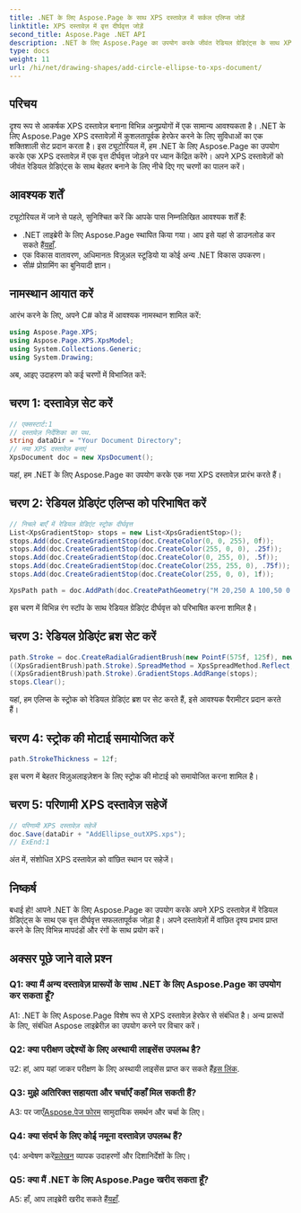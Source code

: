 ```yaml
---
title: .NET के लिए Aspose.Page के साथ XPS दस्तावेज़ में सर्कल एलिप्स जोड़ें
linktitle: XPS दस्तावेज़ में वृत्त दीर्घवृत्त जोड़ें
second_title: Aspose.Page .NET API
description: .NET के लिए Aspose.Page का उपयोग करके जीवंत रेडियल ग्रेडिएंट्स के साथ XPS दस्तावेज़ों को बेहतर बनाएं। आश्चर्यजनक दृश्य प्रभावों के लिए हमारी चरण-दर-चरण मार्गदर्शिका का पालन करें।
type: docs
weight: 11
url: /hi/net/drawing-shapes/add-circle-ellipse-to-xps-document/
---
```

## परिचय

दृश्य रूप से आकर्षक XPS दस्तावेज़ बनाना विभिन्न अनुप्रयोगों में एक सामान्य आवश्यकता है। .NET के लिए Aspose.Page XPS दस्तावेज़ों में कुशलतापूर्वक हेरफेर करने के लिए सुविधाओं का एक शक्तिशाली सेट प्रदान करता है। इस ट्यूटोरियल में, हम .NET के लिए Aspose.Page का उपयोग करके एक XPS दस्तावेज़ में एक वृत्त दीर्घवृत्त जोड़ने पर ध्यान केंद्रित करेंगे। अपने XPS दस्तावेज़ों को जीवंत रेडियल ग्रेडिएंट्स के साथ बेहतर बनाने के लिए नीचे दिए गए चरणों का पालन करें।

## आवश्यक शर्तें

ट्यूटोरियल में जाने से पहले, सुनिश्चित करें कि आपके पास निम्नलिखित आवश्यक शर्तें हैं:

-  .NET लाइब्रेरी के लिए Aspose.Page स्थापित किया गया। आप इसे यहां से डाउनलोड कर सकते हैं[यहाँ](https://releases.aspose.com/page/net/).
- एक विकास वातावरण, अधिमानतः विज़ुअल स्टूडियो या कोई अन्य .NET विकास उपकरण।
- सी# प्रोग्रामिंग का बुनियादी ज्ञान।

## नामस्थान आयात करें

आरंभ करने के लिए, अपने C# कोड में आवश्यक नामस्थान शामिल करें:

```csharp
using Aspose.Page.XPS;
using Aspose.Page.XPS.XpsModel;
using System.Collections.Generic;
using System.Drawing;
```

अब, आइए उदाहरण को कई चरणों में विभाजित करें:

## चरण 1: दस्तावेज़ सेट करें

```csharp
// एक्सस्टार्ट:1
// दस्तावेज़ निर्देशिका का पथ.
string dataDir = "Your Document Directory";
// नया XPS दस्तावेज़ बनाएं
XpsDocument doc = new XpsDocument();
```

यहां, हम .NET के लिए Aspose.Page का उपयोग करके एक नया XPS दस्तावेज़ प्रारंभ करते हैं।

## चरण 2: रेडियल ग्रेडिएंट एलिप्स को परिभाषित करें

```csharp
// निचले बाएँ में रेडियल ग्रेडिएंट स्ट्रोक दीर्घवृत्त
List<XpsGradientStop> stops = new List<XpsGradientStop>();
stops.Add(doc.CreateGradientStop(doc.CreateColor(0, 0, 255), 0f));
stops.Add(doc.CreateGradientStop(doc.CreateColor(255, 0, 0), .25f));
stops.Add(doc.CreateGradientStop(doc.CreateColor(0, 255, 0), .5f));
stops.Add(doc.CreateGradientStop(doc.CreateColor(255, 255, 0), .75f));
stops.Add(doc.CreateGradientStop(doc.CreateColor(255, 0, 0), 1f));

XpsPath path = doc.AddPath(doc.CreatePathGeometry("M 20,250 A 100,50 0 1 1 220,250 100,50 0 1 1 20,250"));
```

इस चरण में विभिन्न रंग स्टॉप के साथ रेडियल ग्रेडिएंट दीर्घवृत्त को परिभाषित करना शामिल है।

## चरण 3: रेडियल ग्रेडिएंट ब्रश सेट करें

```csharp
path.Stroke = doc.CreateRadialGradientBrush(new PointF(575f, 125f), new PointF(575f, 100f), 75f, 50f);
((XpsGradientBrush)path.Stroke).SpreadMethod = XpsSpreadMethod.Reflect;
((XpsGradientBrush)path.Stroke).GradientStops.AddRange(stops);
stops.Clear();
```

यहां, हम एलिप्स के स्ट्रोक को रेडियल ग्रेडिएंट ब्रश पर सेट करते हैं, इसे आवश्यक पैरामीटर प्रदान करते हैं।

## चरण 4: स्ट्रोक की मोटाई समायोजित करें

```csharp
path.StrokeThickness = 12f;
```

इस चरण में बेहतर विज़ुअलाइज़ेशन के लिए स्ट्रोक की मोटाई को समायोजित करना शामिल है।

## चरण 5: परिणामी XPS दस्तावेज़ सहेजें

```csharp
// परिणामी XPS दस्तावेज़ सहेजें
doc.Save(dataDir + "AddEllipse_outXPS.xps");
// ExEnd:1
```

अंत में, संशोधित XPS दस्तावेज़ को वांछित स्थान पर सहेजें।

## निष्कर्ष

बधाई हो! आपने .NET के लिए Aspose.Page का उपयोग करके अपने XPS दस्तावेज़ में रेडियल ग्रेडिएंट्स के साथ एक वृत्त दीर्घवृत्त सफलतापूर्वक जोड़ा है। अपने दस्तावेज़ों में वांछित दृश्य प्रभाव प्राप्त करने के लिए विभिन्न मापदंडों और रंगों के साथ प्रयोग करें।

## अक्सर पूछे जाने वाले प्रश्न

### Q1: क्या मैं अन्य दस्तावेज़ प्रारूपों के साथ .NET के लिए Aspose.Page का उपयोग कर सकता हूँ?

A1: .NET के लिए Aspose.Page विशेष रूप से XPS दस्तावेज़ हेरफेर से संबंधित है। अन्य प्रारूपों के लिए, संबंधित Aspose लाइब्रेरीज़ का उपयोग करने पर विचार करें।

### Q2: क्या परीक्षण उद्देश्यों के लिए अस्थायी लाइसेंस उपलब्ध है?

 उ2: हां, आप यहां जाकर परीक्षण के लिए अस्थायी लाइसेंस प्राप्त कर सकते हैं[इस लिंक](https://purchase.aspose.com/temporary-license/).

### Q3: मुझे अतिरिक्त सहायता और चर्चाएँ कहाँ मिल सकती हैं?

 A3: पर जाएँ[Aspose.पेज फोरम](https://forum.aspose.com/c/page/39) सामुदायिक समर्थन और चर्चा के लिए।

### Q4: क्या संदर्भ के लिए कोई नमूना दस्तावेज़ उपलब्ध हैं?

 ए4: अन्वेषण करें[प्रलेखन](https://reference.aspose.com/page/net/) व्यापक उदाहरणों और दिशानिर्देशों के लिए।

### Q5: क्या मैं .NET के लिए Aspose.Page खरीद सकता हूँ?

 A5: हाँ, आप लाइब्रेरी खरीद सकते हैं[यहाँ](https://purchase.aspose.com/buy).